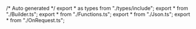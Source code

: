 /*	Auto generated	*/
export * as types from "./types/include";
export * from "./Builder.ts";
export * from "./Functions.ts";
export * from "./Json.ts";
export * from "./OnRequest.ts";